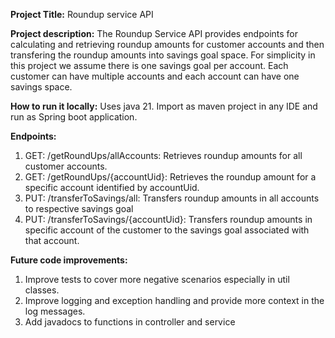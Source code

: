 **Project Title:** Roundup service API

**Project description:** The Roundup Service API provides endpoints for calculating and retrieving roundup amounts for customer accounts and then transfering the roundup amounts into savings goal space. For simplicity in this project we assume there is one savings goal per account. Each customer can have multiple accounts and each account can have one savings space.

**How to run it locally:** Uses java 21. Import as maven project in any IDE and run as Spring boot application.

**Endpoints:** 
1. GET: /getRoundUps/allAccounts: Retrieves roundup amounts for all customer accounts. 
2. GET: /getRoundUps/{accountUid}: Retrieves the roundup amount for a specific account identified by accountUid. 
3. PUT: /transferToSavings/all: Transfers roundup amounts in all accounts to respective savings goal 
4. PUT: /transferToSavings/{accountUid}: Transfers roundup amounts in specific account of the customer to the savings goal associated with that account.

**Future code improvements:**

1. Improve tests to cover more negative scenarios especially in util classes.
2. Improve logging and exception handling and provide more context in the log messages.
3. Add javadocs to functions in controller and service
